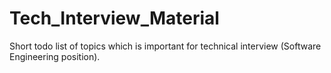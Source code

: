 # Tech_Interview_Material
Short todo list of topics which is important for technical interview (Software Engineering position).
